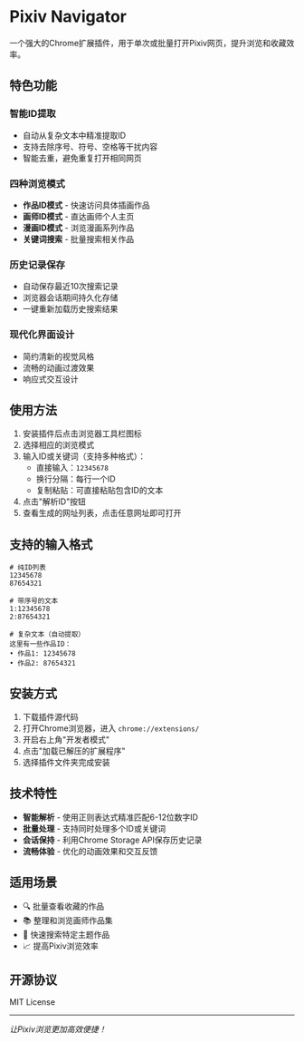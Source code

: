# Pixiv Navigator

一个强大的Chrome扩展插件，用于单次或批量打开Pixiv网页，提升浏览和收藏效率。

## 特色功能

###  智能ID提取
- 自动从复杂文本中精准提取ID
- 支持去除序号、符号、空格等干扰内容
- 智能去重，避免重复打开相同网页

###  四种浏览模式
- **作品ID模式** - 快速访问具体插画作品
- **画师ID模式** - 直达画师个人主页
- **漫画ID模式** - 浏览漫画系列作品
- **关键词搜索** - 批量搜索相关作品

###  历史记录保存
- 自动保存最近10次搜索记录
- 浏览器会话期间持久化存储
- 一键重新加载历史搜索结果

###  现代化界面设计
- 简约清新的视觉风格
- 流畅的动画过渡效果
- 响应式交互设计

## 使用方法

1. 安装插件后点击浏览器工具栏图标
2. 选择相应的浏览模式
3. 输入ID或关键词（支持多种格式）：
   - 直接输入：`12345678`
   - 换行分隔：每行一个ID
   - 复制粘贴：可直接粘贴包含ID的文本
4. 点击"解析ID"按钮
5. 查看生成的网址列表，点击任意网址即可打开

## 支持的输入格式

```
# 纯ID列表
12345678
87654321

# 带序号的文本
1:12345678
2:87654321

# 复杂文本（自动提取）
这里有一些作品ID：
• 作品1: 12345678
• 作品2: 87654321
```

## 安装方式

1. 下载插件源代码
2. 打开Chrome浏览器，进入 `chrome://extensions/`
3. 开启右上角"开发者模式"
4. 点击"加载已解压的扩展程序"
5. 选择插件文件夹完成安装

## 技术特性

- **智能解析** - 使用正则表达式精准匹配6-12位数字ID
- **批量处理** - 支持同时处理多个ID或关键词
- **会话保持** - 利用Chrome Storage API保存历史记录
- **流畅体验** - 优化的动画效果和交互反馈

## 适用场景

- 🔍 批量查看收藏的作品
- 📚 整理和浏览画师作品集
- 🎯 快速搜索特定主题作品
- 📈 提高Pixiv浏览效率

## 开源协议

MIT License

---

*让Pixiv浏览更加高效便捷！*
